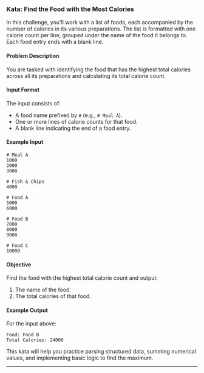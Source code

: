 ### Kata: Find the Food with the Most Calories  

In this challenge, you'll work with a list of foods, each accompanied by the number of calories in its various preparations. The list is formatted with one calorie count per line, grouped under the name of the food it belongs to. Each food entry ends with a blank line. 

#### Problem Description  
You are tasked with identifying the food that has the highest total calories across all its preparations and calculating its total calorie count.

#### Input Format  
The input consists of: 
- A food name prefixed by `#` (e.g., `# Meal A`). 
- One or more lines of calorie counts for that food. 
- A blank line indicating the end of a food entry. 

#### Example Input  
```
# Meal A  
1000  
2000  
3000  

# Fish & Chips  
4000  

# Food A  
5000  
6000  

# Food B  
7000  
8000  
9000  

# Food C  
10000  
```

#### Objective  
Find the food with the highest total calorie count and output: 
1. The name of the food. 
2. The total calories of that food. 

#### Example Output  
For the input above: 
```
Food: Food B  
Total Calories: 24000  
```  

This kata will help you practice parsing structured data, summing numerical values, and implementing basic logic to find the maximum.  

---  

